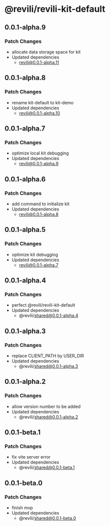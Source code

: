 # @revili/revili-kit-default

## 0.0.1-alpha.9

### Patch Changes

- allocate data storage space for kit
- Updated dependencies
  - revili@0.0.1-alpha.11

## 0.0.1-alpha.8

### Patch Changes

- rename kit-default to kit-demo
- Updated dependencies
  - revili@0.0.1-alpha.10

## 0.0.1-alpha.7

### Patch Changes

- optimize local kit debugging
- Updated dependencies
  - revili@0.0.1-alpha.9

## 0.0.1-alpha.6

### Patch Changes

- add command to initialize kit
- Updated dependencies
  - revili@0.0.1-alpha.8

## 0.0.1-alpha.5

### Patch Changes

- optimize kit debugging
- Updated dependencies
  - revili@0.0.1-alpha.7

## 0.0.1-alpha.4

### Patch Changes

- perfect @revili/revili-kit-default
- Updated dependencies
  - @revili/shared@0.0.1-alpha.4

## 0.0.1-alpha.3

### Patch Changes

- replace CLIENT_PATH by USER_DIR
- Updated dependencies
  - @revili/shared@0.0.1-alpha.3

## 0.0.1-alpha.2

### Patch Changes

- allow version number to be added
- Updated dependencies
  - @revili/shared@0.0.1-alpha.2

## 0.0.1-beta.1

### Patch Changes

- fix vite server error
- Updated dependencies
  - @revili/shared@0.0.1-beta.1

## 0.0.1-beta.0

### Patch Changes

- finish mvp
- Updated dependencies
  - @revili/shared@0.0.1-beta.0
